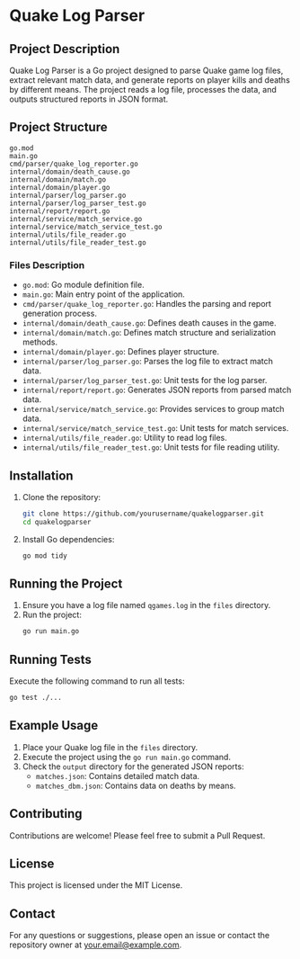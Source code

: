 # Quake Log Parser

## Project Description

Quake Log Parser is a Go project designed to parse Quake game log files, extract relevant match data, and generate reports on player kills and deaths by different means. The project reads a log file, processes the data, and outputs structured reports in JSON format.

## Project Structure

```
go.mod
main.go
cmd/parser/quake_log_reporter.go
internal/domain/death_cause.go
internal/domain/match.go
internal/domain/player.go
internal/parser/log_parser.go
internal/parser/log_parser_test.go
internal/report/report.go
internal/service/match_service.go
internal/service/match_service_test.go
internal/utils/file_reader.go
internal/utils/file_reader_test.go
```

### Files Description

- `go.mod`: Go module definition file.
- `main.go`: Main entry point of the application.
- `cmd/parser/quake_log_reporter.go`: Handles the parsing and report generation process.
- `internal/domain/death_cause.go`: Defines death causes in the game.
- `internal/domain/match.go`: Defines match structure and serialization methods.
- `internal/domain/player.go`: Defines player structure.
- `internal/parser/log_parser.go`: Parses the log file to extract match data.
- `internal/parser/log_parser_test.go`: Unit tests for the log parser.
- `internal/report/report.go`: Generates JSON reports from parsed match data.
- `internal/service/match_service.go`: Provides services to group match data.
- `internal/service/match_service_test.go`: Unit tests for match services.
- `internal/utils/file_reader.go`: Utility to read log files.
- `internal/utils/file_reader_test.go`: Unit tests for file reading utility.

## Installation

1. Clone the repository:
    ```sh
    git clone https://github.com/yourusername/quakelogparser.git
    cd quakelogparser
    ```

2. Install Go dependencies:
    ```sh
    go mod tidy
    ```

## Running the Project

1. Ensure you have a log file named `qgames.log` in the `files` directory.
2. Run the project:
    ```sh
    go run main.go
    ```

## Running Tests

Execute the following command to run all tests:
```sh
go test ./...
```

## Example Usage

1. Place your Quake log file in the `files` directory.
2. Execute the project using the `go run main.go` command.
3. Check the `output` directory for the generated JSON reports:
    - `matches.json`: Contains detailed match data.
    - `matches_dbm.json`: Contains data on deaths by means.

## Contributing

Contributions are welcome! Please feel free to submit a Pull Request.

## License

This project is licensed under the MIT License.

## Contact

For any questions or suggestions, please open an issue or contact the repository owner at your.email@example.com.
